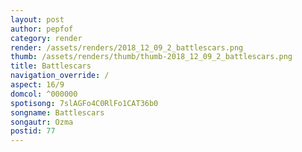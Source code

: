```yaml
---
layout: post
author: pepfof
category: render
render: /assets/renders/2018_12_09_2_battlescars.png
thumb: /assets/renders/thumb/thumb-2018_12_09_2_battlescars.png
title: Battlescars
navigation_override: /
aspect: 16/9
domcol: ^000000
spotisong: 7slAGFo4C0RlFo1CAT36b0
songname: Battlescars
songautr: Ozma
postid: 77
---
```


<!--USER BEGIN 1-->

<!--USER END 1-->

<!--more-->
<!--USER BEGIN 2-->

<!--USER END 2-->

